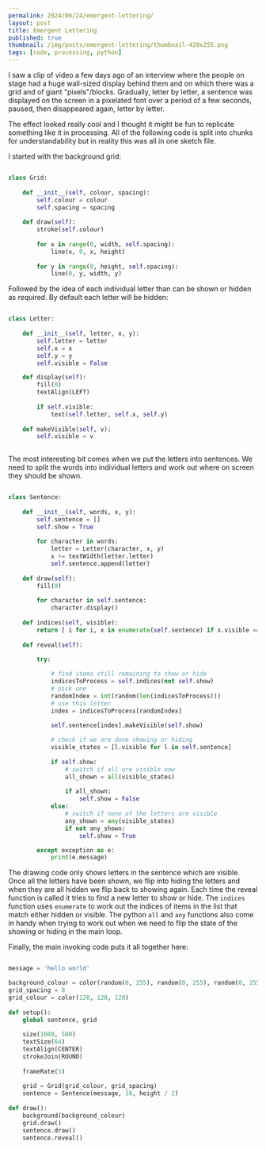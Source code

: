 ```yaml
---
permalink: 2024/06/24/emergent-lettering/
layout: post
title: Emergent Lettering
published: true
thumbnail: /img/posts/emergent-lettering/thumbnail-420x255.png
tags: [code, processing, python]
---
```


I saw a clip of video a few days ago of an interview where the people on stage had a huge wall-sized display behind them and on which 
there was a grid and of giant "pixels"/blocks. Gradually, letter by letter, a sentence was displayed on the screen in a pixelated font over 
a period of a few seconds, paused, then disappeared again, letter by letter.

The effect looked really cool and I thought it might be fun to replicate something like it in processing. All of the following code is split 
into chunks for understandability but in reality this was all in one sketch file. 

I started with the background grid:

```python

class Grid:
    
    def __init__(self, colour, spacing):
        self.colour = colour
        self.spacing = spacing
        
    def draw(self):
        stroke(self.colour)
    
        for x in range(0, width, self.spacing):
            line(x, 0, x, height)
        
        for y in range(0, height, self.spacing):
            line(0, y, width, y)

```

Followed by the idea of each individual letter than can be shown or hidden as required. By default each letter will be hidden:

```python

class Letter:
    
    def __init__(self, letter, x, y):
        self.letter = letter
        self.x = x
        self.y = y
        self.visible = False

    def display(self):
        fill(0)
        textAlign(LEFT)
        
        if self.visible:
            text(self.letter, self.x, self.y)
            
    def makeVisible(self, v):
        self.visible = v
            
```

The most interesting bit comes when we put the letters into sentences. We need to split the words into individual letters and work out where on screen 
they should be shown.

```python

class Sentence:
    
    def __init__(self, words, x, y):
        self.sentence = []
        self.show = True
        
        for character in words:
            letter = Letter(character, x, y)
            x += textWidth(letter.letter)
            self.sentence.append(letter)
    
    def draw(self):    
        fill(0)
            
        for character in self.sentence:
            character.display()
     
    def indices(self, visible):
        return [ i for i, x in enumerate(self.sentence) if x.visible == visible]
    
    def reveal(self):
        
        try:

            # find items still remaining to show or hide
            indicesToProcess = self.indices(not self.show)
            # pick one
            randomIndex = int(random(len(indicesToProcess)))
            # use this letter
            index = indicesToProcess[randomIndex]
              
            self.sentence[index].makeVisible(self.show)

            # check if we are done showing or hiding
            visible_states = [l.visible for l in self.sentence]
            
            if self.show:
                # switch if all are visible now
                all_shown = all(visible_states)
    
                if all_shown:
                    self.show = False
            else:
                # switch if none of the letters are visible
                any_shown = any(visible_states)
                if not any_shown:
                    self.show = True

        except exception as e:
            print(e.message)

```

The drawing code only shows letters in the sentence which are visible. Once all the letters have been shown, we flip into hiding the letters and when they are 
all hidden we flip back to showing again. Each time the reveal function is called it tries to find a
new letter to show or hide. The ```indices``` function uses ```enumerate``` to work out the indices of items in the list that match either hidden or visible. The python 
```all``` and ```any``` functions also come in handy when trying to work out when we need to flip the state of the showing or hiding in the main loop. 

Finally, the main invoking code puts it all together here:

```python

message = 'hello world'

background_colour = color(random(0, 255), random(0, 255), random(0, 255))
grid_spacing = 8
grid_colour = color(128, 128, 128)
        
def setup():
    global sentence, grid
    
    size(1000, 500)
    textSize(64)
    textAlign(CENTER)
    strokeJoin(ROUND)
    
    frameRate(5)
    
    grid = Grid(grid_colour, grid_spacing)
    sentence = Sentence(message, 10, height / 2)
        
def draw():
    background(background_colour)
    grid.draw()
    sentence.draw()
    sentence.reveal()

```


